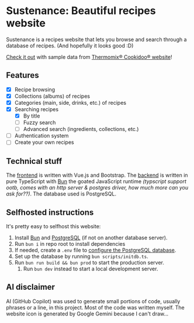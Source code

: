# Sustenance: Beautiful recipes website

Sustenance is a recipes website that lets you browse and search through a database of recipes. (And hopefully it looks good :D)

[Check it out](https://recipes.davidwhy.me) with sample data from [Thermomix® Cookidoo® website](https://cookidoo.thermomix.com)!

## Features

- [x] Recipe browsing
- [x] Collections (albums) of recipes
- [x] Categories (main, side, drinks, etc.) of recipes
- [x] Searching recipes
  - [x] By title
  - [ ] Fuzzy search
  - [ ] Advanced search (ingredients, collections, etc.)
- [ ] Authentication system
- [ ] Create your own recipes

## Technical stuff

The [frontend](./src) is written with Vue.js and Bootstrap. The [backend](./index.ts) is written in pure TypeScript with [Bun](https://bun.com) the goated JavaScript runtime *(typscript support ootb, comes with an http server & postgres driver, how much more can you ask for??)*. The database used is PostgreSQL.

## Selfhosted instructions

It's pretty easy to selfhost this website:

1. Install [Bun](https://bun.com) and [PostgreSQL](https://www.postgresql.org) (if not on another database server).
2. Run `bun i` in repo root to install dependencies
3. If needed, create a `.env` file to [configure the PostgreSQL database](https://bun.com/docs/api/sql#postgresql-environment-variables).
4. Set up the database by running `bun scripts/initdb.ts`.
5. Run `bun run build && bun prod` to start the production server.
   1. Run `bun dev` instead to start a local development server.

## AI disclaimer

AI (GitHub Copilot) was used to generate small portions of code, usually phrases or a line, in this project. Most of the code was written myself. The website icon is generated by Google Gemini because I can't draw...
